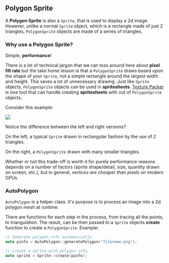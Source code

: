 ## Polygon Sprite
A __Polygon Sprite__ is also a `Sprite`, that is used to display a 2d image.
However, unlike a normal `Sprite` object, which is a rectangle made of just 2
triangles, `PolygonSprite` objects are made of a series of triangles.

### Why use a Polygon Sprite?
Simple, __performance__!

There is a lot of technical jargon that we can toss around here about __pixel fill rate__ but the take home lesson is that a `PolygonSprite` draws based upon the shape of your `Sprite`, not a simple rectangle around the largest width and height. This saves a lot of unnecessary drawing. Just like `Sprite` objects, `PolygonSprite` objects can be used in __spritesheets__. [Texture Packer](https://www.codeandweb.com/texturepacker) is one tool that can handle creating __spritesheets__ with out of `PolygonSprite` objects.

Consider this example:

![](sprites-img/polygonsprite.png "")

Notice the difference between the left and right versions?

On the left, a typical `Sprite` drawn in rectangular fashion by the use of 2
triangles.

On the right, a `PolygonSprite` drawn with many smaller triangles.

Whether or not this trade-off is worth it for purely performance reasons depends
on a number of factors (sprite shape/detail, size, quantity drawn on screen, etc.), but in general, *vertices are cheaper than pixels* on modern GPUs.

<!--Now more and more GPUs were tailor designed to do 3d graphics, which can handle loads of vertices, but limited in Pixel Fill-Rate. But by representing almost always "None-rectangular" 2d images with a rectangular quad, GPU wastes precious bandwidth drawing totally transparent part of the sprite.

Take the above Grossini example, the left side is a normal Sprite, the right side is the same image but with 18 triangles and 20 vertices. Because the triangles were such a "tight fit", the 18 triangles counts only 4089 pixels surface area compared to the quad version which is 10285 pixels, that is 60% pixels saved!

![](sprites-img/polygonsprite.png "")

Here is a performance test.The test keep on adding dynamic sprite to the screen until it reach down to 40 fps, the numbers are how many SpritePolygon or Sprite it can run stably at 40PS.

| Devices        | Sprite  | Polygon Sprite| Promotion|
| -------------- |:-------:| :------------:| :-------:|
| iPhone 6 plus  | 259     | 566           | 118.53%  |
| Samsung 9100   | 365     | 526           | 44.1%    |
| rMBP late 2013 | 471     | 1150          | 144.16%  |
-->
### AutoPolygon
`AutoPolygon` is a helper class. It's purpose is to process an image into a 2d
polygon mesh at runtime.

There are functions for each step in the process, from tracing all the points,
to triangulation. The result, can be then passed to a `Sprite` objects __create__
function to create a `PolygonSprite`. Example:

```cpp
// Generate polygon info automatically.
auto pinfo = AutoPolygon::generatePolygon("filename.png");

// Create a sprite with polygon info.
auto sprite = Sprite::create(pinfo);
```
